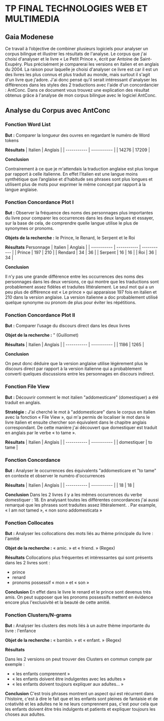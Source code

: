 # TP FINAL TECHNOLOGIES WEB ET MULTIMEDIA
## Gaia Modenese

Ce travail à l’objective de combiner plusieurs logiciels pour analyser un corpus bilingue et illustrer les résultats de l'analyse. Le corpus que j'ai choisi d'analyser et le livre « Le Petit Prince », écrit par Antoine de Saint-Exupéry. Plus précisément je comparerai les versions en italien et en anglais du 2004. La raison pour laquelle je choisi d'analyser ce livre est car il est un des livres les plus connus et plus traduit au monde, mais surtout il s'agit d'un livre que j'adore. J'ai donc pensé qu'il serait intéressant d'analyser les différences dans les styles des 2 traductions avec l'aide d'un concordancier : AntConc. Dans ce document vous trouvez une explication des résultat obtenus grâce à l'analyse de mon corpus bilingue avec le logiciel AntConc.

## Analyse du Corpus avec AntConc

### Fonction Word List

**But :** Comparer la longueur des ouvres en regardant le numéro de Word tokens

**Résultats**
| Italien | Anglais |
| ----------- | ----------- |
| 14276 | 17209 |

**Conclusion**
 
Contrairement à ce que je m'attendais la traduction anglaise est plus longue par rapport à celle italienne. En effet l’italien est une langue moins synthétique que l’anglaise et d’habitude ses phrases sont plus longues et utilisent plus de mots pour exprimer le même concept par rapport à la langue anglaise.


### Fonction Concordance Plot I

**But :** Observer la fréquence des noms des personnages plus importantes du livre pour comparer les occurrences dans les deux langues et essayer, sur la base de cela, de comprendre quelle langue utilise le plus de synonymes or pronoms.

**Objets de la recherche :** le Prince, le Renard, le Serpent et le Roi

**Résultats**
Personnage | Italien | Anglais |
| ----------- | ----------- | ----------- |
| Prince | 197 | 210 |
| Rendard | 34	|  36 |
| Serpent | 16	| 16 | 
| Roi | 36 |	34 | 

**Conclusion**
 
Il n’y pas une grande différence entre les occurrences des noms des personnages dans les deux versions, ce qui montre que les traductions sont probablement assez fidèles et traduites littéralement. Le seul mot qui a un peu plus de différence est « Le prince » qui apparaisse 197 fois en italien et 210 dans la version anglaise. La version italienne a doc probablement utilisé quelque synonyme ou pronom de plus pour éviter les répétitions. 

### Fonction Concordance Plot II

**But :** Comparer l’usage du discours direct dans les deux livres

**Objet de la recherche :** " (Guillomet)

**Résultats**
| Italien | Anglais |
| ----------- | ----------- |
| 1186 | 1265 |

**Conclusion**

On peut donc déduire que la version anglaise utilise légèrement plus le discours direct par rapport à la version italienne qui a probablement converti quelques discussions entre les personnages en discours indirect.

### Fonction File View

**But :** Découvrir comment le mot italien "addomesticare" (domestiquer) a été traduit en anglais. 

**Stratégie :** J'ai cherché le mot à "addomesticare" dans le corpus en italien avec la fonction « File View », qui m'a permis de localiser le mot dans le livre italien et ensuite chercher son équivalent dans le chapitre anglais correspondant. De cette manière j'ai découvert que domestiquer est traduit en anglais par le verbe « to tame ». 

**Résultats**
| Italien | Anglais |
| ----------- | ----------- |
| domestiquer | to tame |

### Fonction Concordance

**But :** Analyser le occurrences des équivalents "addomesticare et "to tame" en contexte et observer le numéro d'occurrences

**Résultats**
| Italien | Anglais |
| ----------- | ----------- |
| 18 | 18 |

**Conclusion**
Dans les 2 livres il y a les mêmes occurrences du verbe domestiquer : 18. En analysant toutes les différentes concordances j'ai aussi remarqué que les phrases sont traduites assez littéralement. . Par example, « I am not tamed », « non sono addomesticata »

### Fonction Collocates

**But :** Analyser les collocations des mots liés au thème principale du livre : l'amitié

**Objet de la recherche :** « amic. » et « friend. » (Regex)

**Résultats**
Collocations plus fréquentes et intéressantes qui sont présents dans les 2 livres sont : 
- prince
- renard 
- pronoms possessif « mon » et « son »

**Conclusion**
En effet dans le livre le renard et le prince sont devenus très amis. On peut supposer que les pronoms possessifs mettent en évidence encore plus l'exclusivité et la beauté de cette amitié.

### Fonction Clusters/N-grams

**But :** Analyser les clusters des mots liés à un autre thème importante du livre : l'enfance

**Objet de la recherche :** « bambin. » et « enfant. » (Regex)

**Résultats**

Dans les 2 versions on peut trouver des Clusters en commun compte par exemple :
- « les enfants comprennent »
- « les enfants doivent être indulgentes avec les adultes » 
- « les enfants doivent toujours expliquer aux adultes… »

**Conclusion**
C'est trois phrases montrent un aspect qui est récurrent dans l'histoire, c'est à dire le fait que et les enfants sont pleines de fantaisie et de créativité et les adultes ne le ne leurs comprennent pas, c'est pour cela que les enfants doivent être très indulgents et patients et expliquer toujours les choses aux adultes. 



